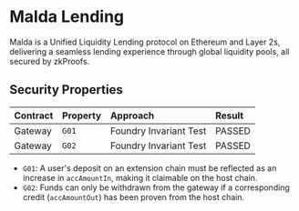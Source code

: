 # Malda Lending

Malda is a Unified Liquidity Lending protocol on Ethereum and Layer 2s,
delivering a seamless lending experience through global liquidity pools, all
secured by zkProofs.

## Security Properties

| Contract | Property | Approach               | Result |
| :------- | :------- | :--------------------- | :----- |
| Gateway  | `G01`    | Foundry Invariant Test | PASSED |
| Gateway  | `G02`    | Foundry Invariant Test | PASSED |

- `G01`: A user's deposit on an extension chain must be reflected as an increase
  in `accAmountIn`, making it claimable on the host chain.
- `G02`: Funds can only be withdrawn from the gateway if a corresponding credit
  (`accAmountOut`) has been proven from the host chain.
